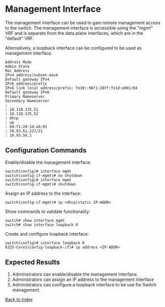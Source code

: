 # Management Interface

The management interface can be used to gain remote management access to the switch. The management interface is accessible using the "mgmt" VRF and is separate from the data plane interfaces, which are in the "default" VRF.

Alternatively, a loopback interface can be configured to be used as management interface.

```
Address Mode
Admin State
Mac Address
IPv4 address/subnet-mask
Default gateway IPv4
IPv6 address/prefix
IPv6 link local address/prefix: fe10::96f1:28ff:fe1d:a901/64
Default gateway IPv6
Primary Nameserver
Secondary Nameserver
:
: 10.110.135.51
: 10.110.135.52
: dhcp
: up
: 94:f1:28:1d:a9:01
: 10.93.61.227/21
: 10.93.56.1
```

## Configuration Commands

Enable/disable the management interface:

```text
switch(config)# interface mgmt
switch(config-if-mgmt)# no shutdown
switch(config)# interface mgmt
switch(config-if-mgmt)# shutdown
```

Assign an IP address to the interface:

```text
switch(config-if-mgmt)# ip <dhcp|static IP-ADDR>
```

Show commands to validate functionality:

```text
switch# show interface mgmt
switch# show interface loopback 0
```

Create and configure loopback interface:

```text
switch(config)# interface loopback 0
8325-Core1(config-loopback-if)# ip address <IP-ADDR>
```

## Expected Results

1. Administrators can enable/disable the management interface.
2. Administrators can assign an IP address to the management interface
3. Administrators can configure a loopback interface to be use for Switch management.

[Back to Index](../index.md)